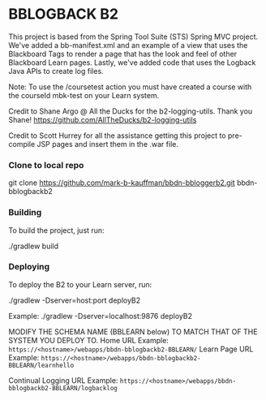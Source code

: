 BBLOGBACK B2
=====================

This project is based from the Spring Tool Suite (STS) Spring MVC project. We've added a bb-manifest.xml and an example of a view that uses the Blackboard Tags to render a page that has the look and feel of other Blackboard Learn pages.
Lastly, we've added code that uses the Logback Java APIs to create log files.

Note: To use the /coursetest action you must have created a course with the courseId mbk-test on your Learn system.

Credit to Shane Argo @ All the Ducks for the b2-logging-utils. Thank you Shane!
https://github.com/AllTheDucks/b2-logging-utils

Credit to Scott Hurrey for all the assistance getting this project to pre-compile JSP pages and insert them in the .war file.

### Clone to local repo

git clone https://github.com/mark-b-kauffman/bbdn-bbloggerb2.git bbdn-bblogbackb2

### Building
To build the project, just run:

./gradlew build

### Deploying
To deploy the B2 to your Learn server, run:

./gradlew -Dserver=host:port deployB2

Example: ./gradlew -Dserver=localhost:9876 deployB2

MODIFY THE SCHEMA NAME (BBLEARN below) TO MATCH THAT OF THE SYSTEM YOU DEPLOY TO.
Home URL Example: `https://<hostname>/webapps/bbdn-bblogbackb2-BBLEARN/`
Learn Page URL Example: `https://<hostname>/webapps/bbdn-bblogbackb2-BBLEARN/learnhello`

Continual Logging URL Example: `https://<hostname>/webapps/bbdn-bblogbackb2-BBLEARN/logbacklog`
